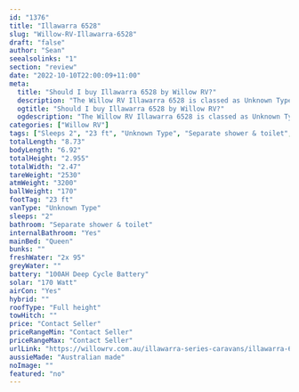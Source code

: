 ```yaml
---
id: "1376"
title: "Illawarra 6528"
slug: "Willow-RV-Illawarra-6528"
draft: "false"
author: "Sean"
seealsolinks: "1"
section: "review"
date: "2022-10-10T22:00:09+11:00"
meta:
  title: "Should I buy Illawarra 6528 by Willow RV?"
  description: "The Willow RV Illawarra 6528 is classed as Unknown Type, and sleeps 2 people. It is Australian made and comes in at 23 ft. It generally has Separate shower & toilet."
  ogtitle: "Should I buy Illawarra 6528 by Willow RV?"
  ogdescription: "The Willow RV Illawarra 6528 is classed as Unknown Type, and sleeps 2 people. It is Australian made and comes in at 23 ft. It generally has Separate shower & toilet."
categories: ["Willow RV"]
tags: ["Sleeps 2", "23 ft", "Unknown Type", "Separate shower & toilet", "Full height", "Price Unknown"]
totalLength: "8.73"
bodyLength: "6.92"
totalHeight: "2.955"
totalWidth: "2.47"
tareWeight: "2530"
atmWeight: "3200"
ballWeight: "170"
footTag: "23 ft"
vanType: "Unknown Type"
sleeps: "2"
bathroom: "Separate shower & toilet"
internalBathroom: "Yes"
mainBed: "Queen"
bunks: ""
freshWater: "2x 95"
greyWater: ""
battery: "100AH Deep Cycle Battery"
solar: "170 Watt"
airCon: "Yes"
hybrid: ""
roofType: "Full height"
towHitch: ""
price: "Contact Seller"
priceRangeMin: "Contact Seller"
priceRangeMax: "Contact Seller"
urlLink: "https://willowrv.com.au/illawarra-series-caravans/illawarra-6528-caravan/"
aussieMade: "Australian made"
noImage: ""
featured: "no"
---
```

